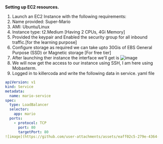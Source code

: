 **Setting up EC2 resources.**

1. Launch an EC2 Instance with the following requirements:
2. Name provided: Super-Mario
3. AMI: Ubuntu/Linux
4. Instance type: t2.Medium [Having 2 CPUs, 4Gi Memory]
5. Provided the keypair and Enabled the security group for all inbound traffic.[for the learning purpose]
6. Configure storage as required we can take upto 30Gis of EBS General Purpose (SSD) or Magnetic storage [For free tier]
7. After launching ther instance the interface we'll get is
 ![image](https://github.com/user-attachments/assets/07fcf06a-2cad-449b-9cc9-fda93380e258)
8. We will now get the access to our instance using SSH, I am here using Mobaxterm.
9. Logged in to killercoda and write the following data in service. yaml file

```yaml
apiVersion: v1
kind: Service
metadata:
  name: mario-service
spec:
  type: LoadBalancer
  selector:
    app: mario
  ports:
    - protocol: TCP
      port: 80
      targetPort: 80
![image](https://github.com/user-attachments/assets/eaff02c5-279e-4364-a703-cbf6bad2e8cb)

